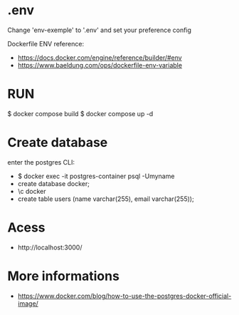 # .env
Change 'env-exemple' to '.env' and set your preference config

Dockerfile ENV reference:
- https://docs.docker.com/engine/reference/builder/#env 
- https://www.baeldung.com/ops/dockerfile-env-variable 

# RUN 
$ docker compose build 
$ docker compose up -d

# Create database
enter the postgres CLI: 
- $ docker exec -it postgres-container psql -Umyname
- create database docker;
- \c docker
- create table users (name varchar(255), email varchar(255));

# Acess
- http://localhost:3000/

# More informations
- https://www.docker.com/blog/how-to-use-the-postgres-docker-official-image/
